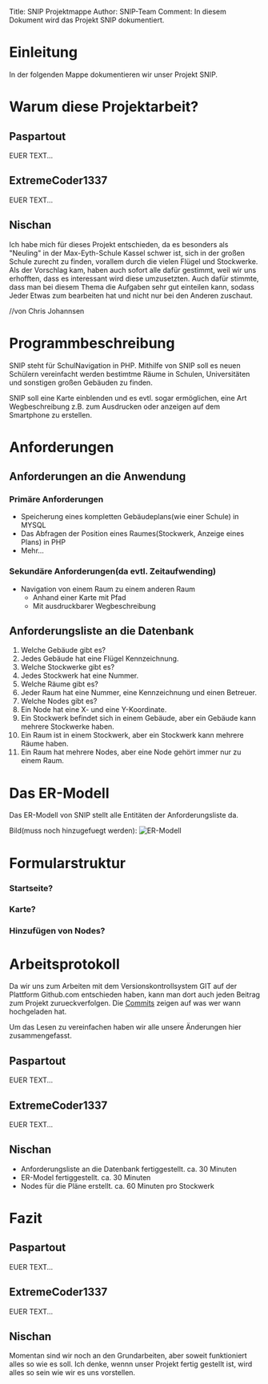 Title: SNIP Projektmappe
Author: SNIP-Team
Comment: In diesem Dokument wird das 
         Projekt SNIP dokumentiert.

# Einleitung

In der folgenden Mappe dokumentieren wir unser Projekt SNIP.

# Warum diese Projektarbeit?

## Paspartout

EUER TEXT...

## ExtremeCoder1337

EUER TEXT...

## Nischan

Ich habe mich für dieses Projekt entschieden, da es besonders als "Neuling" in der 
Max-Eyth-Schule Kassel schwer ist, sich in der großen Schule zurecht zu finden,
vorallem durch die vielen Flügel und Stockwerke.
Als der Vorschlag kam, haben auch sofort alle dafür gestimmt, weil wir uns erhofften,
dass es interessant wird diese umzusetzten.
Auch dafür stimmte, dass man bei diesem Thema die Aufgaben sehr gut einteilen kann,
sodass Jeder Etwas zum bearbeiten hat und nicht nur bei den Anderen zuschaut.

//von Chris Johannsen

# Programmbeschreibung

SNIP steht für SchulNavigation in PHP.
Mithilfe von SNIP soll es neuen Schülern vereinfacht werden
bestimtme Räume in Schulen, Universitäten und sonstigen großen
Gebäuden zu finden.

SNIP soll eine Karte einblenden und es evtl. sogar ermöglichen,
eine Art Wegbeschreibung z.B. zum Ausdrucken oder anzeigen 
auf dem Smartphone zu erstellen. 

# Anforderungen

## Anforderungen an die Anwendung

### Primäre Anforderungen
- Speicherung eines kompletten Gebäudeplans(wie einer Schule) in MYSQL
- Das Abfragen der Position eines Raumes(Stockwerk, Anzeige eines Plans) in PHP
- Mehr...

### Sekundäre Anforderungen(da evtl. Zeitaufwending)
- Navigation von einem Raum zu einem anderen Raum
    - Anhand einer Karte mit Pfad
    - Mit ausdruckbarer Wegbeschreibung

## Anforderungsliste an die Datenbank

1.  Welche Gebäude gibt es?
2.  Jedes Gebäude hat eine Flügel Kennzeichnung.
3.  Welche Stockwerke gibt es?
4.  Jedes Stockwerk hat eine Nummer.
5.  Welche Räume gibt es?
6.  Jeder Raum hat eine Nummer, eine Kennzeichnung und einen Betreuer.
7.  Welche Nodes gibt es?
8.  Ein Node hat eine X- und eine Y-Koordinate.
9.  Ein Stockwerk befindet sich in einem Gebäude, aber ein Gebäude kann mehrere Stockwerke haben.
10. Ein Raum ist in einem Stockwerk, aber ein Stockwerk kann mehrere Räume haben.
11. Ein Raum hat mehrere Nodes, aber eine Node gehört immer nur zu einem Raum.

# Das ER-Modell

Das ER-Modell von SNIP stellt alle Entitäten der Anforderungsliste da.

Bild(muss noch hinzugefuegt werden):
![ER-Modell](er-modell.png "ER-Modell")

# Formularstruktur

### Startseite?

### Karte?

### Hinzufügen von Nodes?

# Arbeitsprotokoll

Da wir uns zum Arbeiten mit dem Versionskontrollsystem GIT auf der Plattform
Github.com entschieden haben, kann man dort auch jeden Beitrag zum Projekt
zurueckverfolgen. Die [Commits](https://github.com/SNIP-Team/SNIP/commits/master)
zeigen auf was wer wann hochgeladen hat.

Um das Lesen zu vereinfachen haben wir alle unsere Änderungen hier zusammengefasst.

## Paspartout

EUER TEXT...

## ExtremeCoder1337

EUER TEXT...

## Nischan

- Anforderungsliste an die Datenbank fertiggestellt. ca. 30 Minuten
- ER-Model fertiggestellt. ca. 30 Minuten
- Nodes für die Pläne erstellt. ca. 60 Minuten pro Stockwerk

# Fazit

## Paspartout

EUER TEXT...

## ExtremeCoder1337

EUER TEXT...

## Nischan

Momentan sind wir noch an den Grundarbeiten, aber soweit funktioniert alles so wie es soll.
Ich denke, wennn unser Projekt fertig gestellt ist, wird alles so sein wie wir es uns vorstellen.
